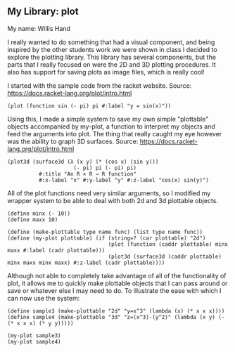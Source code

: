 ## My Library: plot
My name: Willis Hand

I really wanted to do something that had a visual component, and being inspired by the other students work we were shown in class I decided to explore the plotting library. This library has several components, but the parts that I really focused on were the 2D and 3D plotting procedures. It also has support for saving plots as image files, which is really cool!

I started with the sample code from the racket website.
Source: https://docs.racket-lang.org/plot/intro.html
```
(plot (function sin (- pi) pi #:label "y = sin(x)"))
```
Using this, I made a simple system to save my own simple "plottable" objects accompanied by my-plot, a function to interpret my objects and feed the arguments into plot. The thing that really caught my eye however was the ability to graph 3D surfaces.
Source: https://docs.racket-lang.org/plot/intro.html
```
(plot3d (surface3d (λ (x y) (* (cos x) (sin y)))
                     (- pi) pi (- pi) pi)
          #:title "An R × R → R function"
          #:x-label "x" #:y-label "y" #:z-label "cos(x) sin(y)")
```
All of the plot functions need very similar arguments, so I modified my wrapper system to be able to deal with both 2d and 3d plottable objects.
```
(define minx (- 10))
(define maxx 10)

(define (make-plottable type name func) (list type name func))
(define (my-plot plottable) (if (string=? (car plottable) "2d")
                                (plot (function (caddr plottable) minx maxx #:label (cadr plottable)))
                                (plot3d (surface3d (caddr plottable) minx maxx minx maxx) #:z-label (cadr plottable))))
```
Although not able to completely take advantage of all of the functionality of plot, it allows me to quickly make plottable objects that I can pass around or save or whatever else I may need to do. To illustrate the ease with which I can now use the system:
```
(define sample3 (make-plottable "2d" "y=x^3" (lambda (x) (* x x x))))
(define sample4 (make-plottable "3d" "z=(x^3)-(y^2)" (lambda (x y) (- (* x x x) (* y y)))))
```
```
(my-plot sample3)
(my-plot sample4)
```
